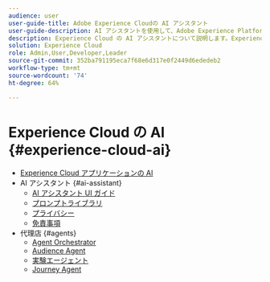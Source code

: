 ```yaml
---
audience: user
user-guide-title: Adobe Experience Cloudの AI アシスタント
user-guide-description: AI アシスタントを使用して、Adobe Experience Platform および Real-Time Customer Data Platform でのワークフローを効率化する方法を説明します。
description: Experience Cloud の AI アシスタントについて説明します。Experience Cloud の AI を使用して、製品知識を向上させ、運用上のインサイトを得ます。
solution: Experience Cloud
role: Admin,User,Developer,Leader
source-git-commit: 352ba791195eca7f68e6d317e0f2449d6ededeb2
workflow-type: tm+mt
source-wordcount: '74'
ht-degree: 64%

---
```



# Experience Cloud の AI {#experience-cloud-ai}

- [Experience Cloud アプリケーションの AI](home.md)
- AI アシスタント {#ai-assistant}
   - [AI アシスタント UI ガイド](./ai-assistant/ai-assistant-ui.md)
   - [プロンプトライブラリ](./ai-assistant/prompt-library.md)
   - [プライバシー](./ai-assistant/privacy.md)
   - [免責事項](./ai-assistant/legal-disclaimer.md)
- 代理店 {#agents}
   - [Agent Orchestrator](./agents/agent-orchestrator.md)
   - [Audience Agent](./agents/audience.md)
   - [実験エージェント](./agents/agent-experiment.md)
   - [Journey Agent](./agents/ajo-agent-analyze.md)

